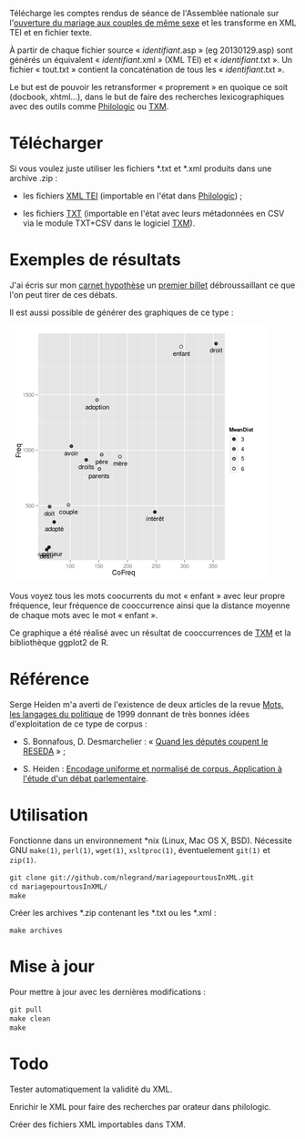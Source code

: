 Télécharge les comptes rendus de séance de l'Assemblée nationale sur
l'[ouverture du mariage aux couples de même
sexe](http://www.assemblee-nationale.fr/14/dossiers/mariage_personnes_meme_sexe.asp)
et les transforme en XML TEI et en fichier texte.

À partir de chaque fichier source « _identifiant_.asp » (eg
20130129.asp) sont générés un équivalent « _identifiant_.xml » (XML
TEI) et « _identifiant_.txt ». Un fichier « tout.txt » contient la
concaténation de tous les « _identifiant_.txt ».

Le but est de pouvoir les retransformer « proprement » en quoique ce
soit (docbook, xhtml...), dans le but de faire des recherches
lexicographiques avec des outils comme
[Philologic](https://sites.google.com/site/philologic3/) ou
[TXM](http://textometrie.ens-lyon.fr/).

Télécharger
===========

Si vous voulez juste utiliser les fichiers *.txt et *.xml produits
dans une archive .zip :

- les fichiers [XML
  TEI](http://perso.obspm.fr/nicolas.legrand/MPT-TEI.zip) (importable
  en l'état dans [Philologic](https://sites.google.com/site/philologic3/)) ;

- les fichiers
  [TXT](http://perso.obspm.fr/nicolas.legrand/MPT-TXM-TXT-CSV.zip)
  (importable en l'état avec leurs métadonnées en CSV via le module
  TXT+CSV dans le logiciel [TXM](http://textometrie.ens-lyon.fr/)).

Exemples de résultats
=====================

J'ai écris sur mon [carnet hypothèse](http://eproto.hypotheses.org/)
un [premier billet](http://eproto.hypotheses.org/126) débroussaillant
ce que l'on peut tirer de ces débats.

Il est aussi possible de générer des graphiques de ce type :

![enfant](enfant.png)

Vous voyez tous les mots coocurrents du mot « enfant » avec leur
propre fréquence, leur fréquence de cooccurrence ainsi que la
distance moyenne de chaque mots avec le mot « enfant ».

Ce graphique a été réalisé avec un résultat de cooccurrences de
[TXM](http://textometrie.ens-lyon.fr/) et la bibliothèque ggplot2 de
R.

Référence
=========

Serge Heiden m'a averti de l'existence de deux articles de la revue
[Mots, les langages du politique](http://mots.revues.org/) de 1999
donnant de très bonnes idées d'exploitation de ce type de corpus :

- S. Bonnafous, D. Desmarchelier : « [Quand les députés coupent le
  RESEDA](http://www.persee.fr/web/revues/home/prescript/article/mots_0243-6450_1999_num_60_1_2166) » ;

- S. Heiden : [Encodage uniforme et normalisé de corpus. Application à
  l'étude d'un débat
  parlementaire](http://www.persee.fr/web/revues/home/prescript/article/mots_0243-6450_1999_num_60_1_2168).

Utilisation
===========

Fonctionne dans un environnement *nix (Linux, Mac OS X,
BSD). Nécessite GNU `make(1)`, `perl(1)`, `wget(1)`, `xsltproc(1)`,
éventuelement `git(1)` et `zip(1)`.

    git clone git://github.com/nlegrand/mariagepourtousInXML.git
    cd mariagepourtousInXML/
    make

Créer les archives *.zip contenant les *.txt ou les *.xml :

    make archives

Mise à jour
===========

Pour mettre à jour avec les dernières modifications :

    git pull
    make clean
    make

Todo
====

Tester automatiquement la validité du XML.

Enrichir le XML pour faire des recherches par orateur dans philologic.

Créer des fichiers XML importables dans TXM.
